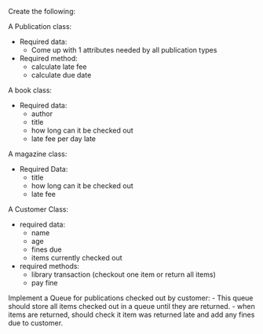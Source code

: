 Create the following:

A Publication class:
- Required data:
    - Come up with 1 attributes needed by all publication types
- Required method:
    - calculate late fee
    - calculate due date
    
    
A book class:
- Required data:
    - author
    - title
    - how long can it be checked out
    - late fee per day late
    
    
A magazine  class:
- Required Data:
    - title
    - how long can it be checked out
    - late fee
    
    
A Customer Class:
- required data:
    - name
    - age
    - fines due
    - items currently checked out
- required methods:
    - library transaction (checkout one item or return all items)
    - pay fine

Implement a Queue for publications checked out by customer:
    - This queue should store all items checked out in a queue until they are returned.
    - when items are returned, should check it item was returned late and add any fines due to customer.
